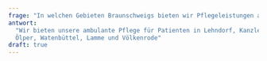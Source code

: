 ```yaml
---
frage: "In welchen Gebieten Braunschweigs bieten wir Pflegeleistungen an?"
antwort:
  "Wir bieten unsere ambulante Pflege für Patienten in Lehndorf, Kanzlerfeld,
  Ölper, Watenbüttel, Lamme und Völkenrode"
draft: true
---
```

